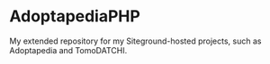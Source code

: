 # AdoptapediaPHP
My extended repository for my Siteground-hosted projects, such as Adoptapedia and TomoDATCHI.
